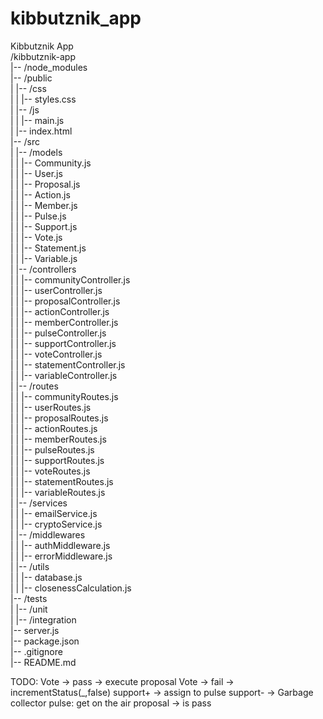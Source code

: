 # kibbutznik_app
Kibbutznik App  
/kibbutznik-app  
|-- /node_modules  
|-- /public  
|   |-- /css  
|   |   |-- styles.css  
|   |-- /js  
|   |   |-- main.js  
|   |-- index.html  
|-- /src  
|   |-- /models  
|   |   |-- Community.js  
|   |   |-- User.js  
|   |   |-- Proposal.js  
|   |   |-- Action.js  
|   |   |-- Member.js  
|   |   |-- Pulse.js  
|   |   |-- Support.js  
|   |   |-- Vote.js  
|   |   |-- Statement.js  
|   |   |-- Variable.js  
|   |-- /controllers  
|   |   |-- communityController.js  
|   |   |-- userController.js  
|   |   |-- proposalController.js  
|   |   |-- actionController.js  
|   |   |-- memberController.js  
|   |   |-- pulseController.js  
|   |   |-- supportController.js  
|   |   |-- voteController.js  
|   |   |-- statementController.js  
|   |   |-- variableController.js  
|   |-- /routes  
|   |   |-- communityRoutes.js  
|   |   |-- userRoutes.js  
|   |   |-- proposalRoutes.js  
|   |   |-- actionRoutes.js  
|   |   |-- memberRoutes.js  
|   |   |-- pulseRoutes.js  
|   |   |-- supportRoutes.js  
|   |   |-- voteRoutes.js  
|   |   |-- statementRoutes.js  
|   |   |-- variableRoutes.js  
|   |-- /services  
|   |   |-- emailService.js  
|   |   |-- cryptoService.js  
|   |-- /middlewares  
|   |   |-- authMiddleware.js  
|   |   |-- errorMiddleware.js  
|   |-- /utils  
|   |   |-- database.js  
|   |   |-- closenessCalculation.js  
|-- /tests  
|   |-- /unit  
|   |-- /integration  
|-- server.js  
|-- package.json  
|-- .gitignore  
|-- README.md  


TODO: 
Vote -> pass -> execute proposal
Vote -> fail -> incrementStatus(_,false)
support+ -> assign to pulse
support- -> Garbage collector
pulse: 
    get on the air
    proposal -> is pass
